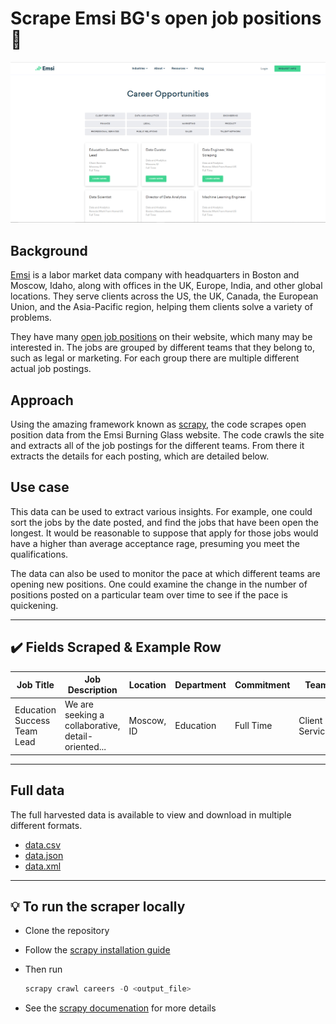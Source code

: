# Scrape Emsi BG's open job positions 👀

![Home Page](assets/home_page.png)

## Background
[Emsi](https://www.economicmodeling.com/) is a labor market data company with headquarters in Boston and Moscow, Idaho, along with offices in the UK, Europe, India, and other global locations. They serve clients across the US, the UK, Canada, the European Union, and the Asia-Pacific region, helping them clients solve a variety of problems.

They have many [open job positions](https://www.economicmodeling.com/open-positions/) on their website, which many may be interested in. The jobs are grouped by different teams that they belong to, such as legal or marketing. For each group there are multiple different actual job postings.

## Approach 
Using the amazing framework known as [scrapy](https://scrapy.org/), the code scrapes open position data from the Emsi Burning Glass website. The code crawls the site and extracts all of the job postings for the different teams. From there it extracts the details for each posting, which are detailed below.

## Use case
This data can be used to extract various insights. For example, one could sort the jobs by the date posted, and find the jobs that have been open the longest. It would be reasonable to suppose that apply for those jobs would have a higher than average acceptance rage, presuming you meet the qualifications.

The data can also be used to monitor the pace at which different teams are opening new positions. One could examine the change in the number of positions posted on a particular team over time to see if the pace is quickening.

---
## ✔️ Fields Scraped & Example Row
|Job Title                              |Job Description                                                                |Location                  |Department        |Commitment         |Team                 |Team Openings|Date Posted        |URL                                                                        |ID                                  |
|---------------------------------------|---|--------------------------|------------------|-------------------|---------------------|-------------|-------------------|---------------------------------------------------------------------------|------------------------------------|
|Education Success Team Lead            |We are seeking a collaborative, detail-oriented... |Moscow, ID                |Education         |Full Time          |Client Services      |1            |2022-01-05 09:38:43|https://jobs.lever.co/economicmodeling/390d26a0-e45c-4f6d-9bfd-ad7c50da188c|390d26a0-e45c-4f6d-9bfd-ad7c50da188c|

---
## Full data
The full harvested data is available to view and download in multiple different formats.
* [data.csv](assets/data.csv)
* [data.json](assets/data.json)
* [data.xml](assets/data.xml)

---

## 💡 To run the scraper locally 
- Clone the repository
- Follow the [scrapy installation guide](https://docs.scrapy.org/en/latest/intro/install.html)

- Then run 
    ```py 
    scrapy crawl careers -O <output_file>
    ```
- See the [scrapy documenation](https://github.com/VolVox99/EmsiBG-Career-Scraper) for more details